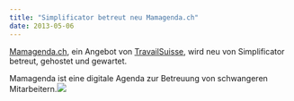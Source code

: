 ```yaml
---
title: "Simplificator betreut neu Mamagenda.ch"
date: 2013-05-06
---
```


[Mamagenda.ch](http://www.mamagenda.ch/), ein Angebot von [TravailSuisse](http://www.travailsuisse.ch/), wird neu von Simplificator betreut, gehostet und gewartet.

Mamagenda ist eine digitale Agenda zur Betreuung von schwangeren Mitarbeitern.![](/images/tumblr_inline_mm7wxvyITk1qz4rgp.png)
